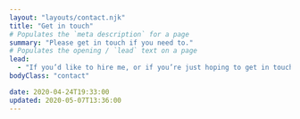 ```yaml
---
layout: "layouts/contact.njk"
title: "Get in touch"
# Populates the `meta description` for a page
summary: "Please get in touch if you need to."
# Populates the opening / `lead` text on a page
lead:
  - "If you’d like to hire me, or if you’re just hoping to get in touch, feel free to complete the form below."
bodyClass: "contact"

date: 2020-04-24T19:33:00
updated: 2020-05-07T13:36:00
---
```

